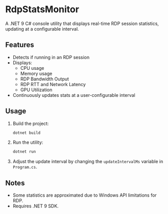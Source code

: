 # RdpStatsMonitor

A .NET 9 C# console utility that displays real-time RDP session statistics, updating at a configurable interval.

## Features
- Detects if running in an RDP session
- Displays:
  - CPU usage
  - Memory usage
  - RDP Bandwidth Output
  - RDP RTT and Network Latency
  - GPU Utilization
- Continuously updates stats at a user-configurable interval

## Usage
1. Build the project:
   ```powershell
   dotnet build
   ```
2. Run the utility:
   ```powershell
   dotnet run
   ```
3. Adjust the update interval by changing the `updateIntervalMs` variable in `Program.cs`.

## Notes
- Some statistics are approximated due to Windows API limitations for RDP.
- Requires .NET 9 SDK.
